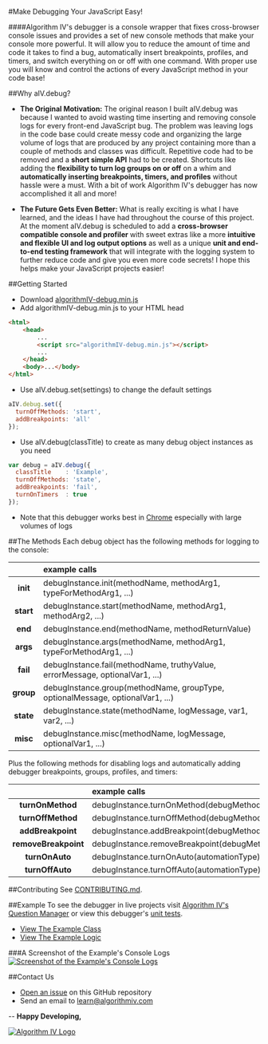 #Make Debugging Your JavaScript Easy!

####Algorithm IV's debugger is a console wrapper that fixes cross-browser console issues and provides a set of new console methods that make your console more powerful. It will allow you to reduce the amount of time and code it takes to find a bug, automatically insert breakpoints, profiles, and timers, and switch everything on or off with one command. With proper use you will know and control the actions of every JavaScript method in your code base!


##Why aIV.debug?

- **The Original Motivation:** The original reason I built aIV.debug was because I wanted to avoid wasting time inserting and removing console logs for every front-end JavaScript bug. The problem was leaving logs in the code base could create messy code and organizing the large volume of logs that are produced by any project containing more than a couple  of methods and classes was difficult. Repetitive code had to be removed and a **short simple API** had to be created. Shortcuts like adding the **flexibility to turn log groups on or off** on a whim and **automatically inserting breakpoints, timers, and profiles** without hassle were a must. With a bit of work Algorithm IV's debugger has now accomplished it all and more!

- **The Future Gets Even Better:** What is really exciting is what I have learned, and the ideas I have had throughout the course of this project. At the moment aIV.debug is scheduled to add a **cross-browser compatible console and profiler** with sweet extras like a more **intuitive and flexible UI and log output options** as well as a unique **unit and end-to-end testing framework** that will integrate with the logging system to further reduce code and give you even more code secrets! I hope this helps make your JavaScript projects easier!


##Getting Started
- Download [algorithmIV-debug.min.js](https://github.com/imaginate/algorithmIV-javascript-debugger/blob/master/src/algorithmIV-debug.min.js)
- Add algorithmIV-debug.min.js to your HTML head
```html
<html>
    <head>
        ...
        <script src="algorithmIV-debug.min.js"></script>
        ...
    </head>
    <body>...</body>
</html>
```
- Use aIV.debug.set(settings) to change the default settings
```javascript
aIV.debug.set({
  turnOffMethods: 'start',
  addBreakpoints: 'all'
});
```
- Use aIV.debug(classTitle) to create as many debug object instances as you need
```javascript
var debug = aIV.debug({
  classTitle    : 'Example',
  turnOffMethods: 'state',
  addBreakpoints: 'fail',
  turnOnTimers  : true
});
```
- Note that this debugger works best in [Chrome](https://www.google.com/chrome/) especially with large volumes of logs


##The Methods
Each debug object has the following methods for logging to the console:

|           | example calls                                                                  |
| :-------: | :----------------------------------------------------------------------------- |
| **init**  | debugInstance.init(methodName, methodArg1, typeForMethodArg1, ...)             |
| **start** | debugInstance.start(methodName, methodArg1, methodArg2, ...)                   |
| **end**   | debugInstance.end(methodName, methodReturnValue)                               |
| **args**  | debugInstance.args(methodName, methodArg1, typeForMethodArg1, ...)             |
| **fail**  | debugInstance.fail(methodName, truthyValue, errorMessage, optionalVar1, ...)   |
| **group** | debugInstance.group(methodName, groupType, optionalMessage, optionalVar1, ...) |
| **state** | debugInstance.state(methodName, logMessage, var1, var2, ...)                   |
| **misc**  | debugInstance.misc(methodName, logMessage, optionalVar1, ...)                  |

Plus the following methods for disabling logs and automatically adding debugger breakpoints, groups, profiles, and timers:

|                      | example calls                                   |
| :------------------: | :---------------------------------------------- |
| **turnOnMethod**     | debugInstance.turnOnMethod(debugMethodName)     |
| **turnOffMethod**    | debugInstance.turnOffMethod(debugMethodName)    |
| **addBreakpoint**    | debugInstance.addBreakpoint(debugMethodName)    |
| **removeBreakpoint** | debugInstance.removeBreakpoint(debugMethodName) |
| **turnOnAuto**       | debugInstance.turnOnAuto(automationType)        |
| **turnOffAuto**      | debugInstance.turnOffAuto(automationType)       |


##Contributing
See [CONTRIBUTING.md](https://github.com/imaginate/algorithmIV-javascript-debugger/blob/master/CONTRIBUTING.md).


##Example
To see the debugger in live projects visit [Algorithm IV's Question Manager](https://github.com/imaginate/algorithmIV-question-manager/blob/master/tests/algorithmIV-app.js) or view this debugger's [unit tests](https://github.com/imaginate/algorithmIV-javascript-debugger/tree/master/tests/pre-compiled-tests/classes/tests).

- [View The Example Class](https://github.com/imaginate/algorithmIV-javascript-debugger/blob/fd68019ad7fcc71ff302e44fa63d28b54e9f70da/example/example.js#L9-112)
- [View The Example Logic](https://github.com/imaginate/algorithmIV-javascript-debugger/blob/fd68019ad7fcc71ff302e44fa63d28b54e9f70da/example/example.js#L114-190)

###<a name="logs"></a>A Screenshot of the Example's Console Logs
<a href="https://github.com/imaginate/algorithmIV-javascript-debugger/tree/master/example/console-logs-screenshot.jpg"><img src="http://www.algorithmiv.com/images/debugger-console-logs-screenshot.jpg" alt="Screenshot of the Example's Console Logs" /></a>


##Contact Us
- [Open an issue](https://github.com/imaginate/algorithmIV-javascript-debugger/issues) on this GitHub repository
- Send an email to [learn@algorithmiv.com](mailto:learn@algorithmiv.com)


--
**Happy Developing,**

<a href="http://www.algorithmiv.com"><img src="http://www.algorithmiv.com/images/aIV-logo.png" alt="Algorithm IV Logo" /></a>